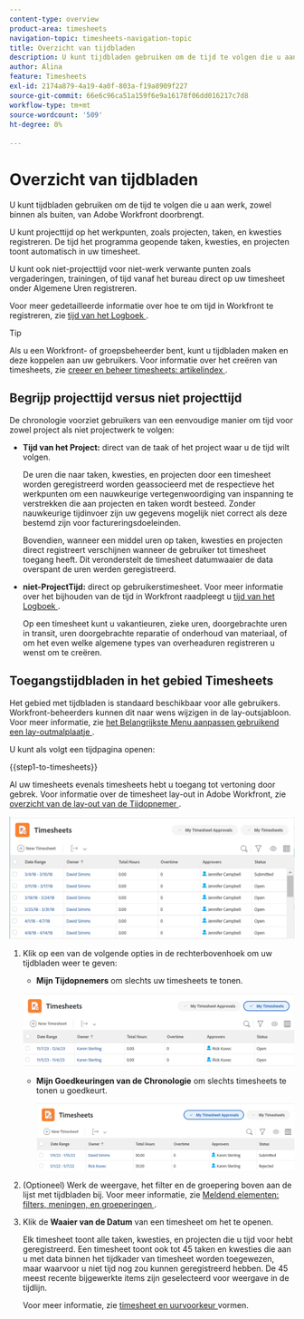 ```yaml
---
content-type: overview
product-area: timesheets
navigation-topic: timesheets-navigation-topic
title: Overzicht van tijdbladen
description: U kunt tijdbladen gebruiken om de tijd te volgen die u aan werk, zowel binnen als buiten, van Adobe Workfront doorbrengt.
author: Alina
feature: Timesheets
exl-id: 2174a879-4a19-4a0f-803a-f19a8909f227
source-git-commit: 66e6c96ca51a159f6e9a16178f06dd016217c7d8
workflow-type: tm+mt
source-wordcount: '509'
ht-degree: 0%

---
```


# Overzicht van tijdbladen

<!-- Audited: 12/2023 -->

U kunt tijdbladen gebruiken om de tijd te volgen die u aan werk, zowel binnen als buiten, van Adobe Workfront doorbrengt.

U kunt projecttijd op het werkpunten, zoals projecten, taken, en kwesties registreren. De tijd het programma geopende taken, kwesties, en projecten toont automatisch in uw timesheet.

U kunt ook niet-projecttijd voor niet-werk verwante punten zoals vergaderingen, trainingen, of tijd vanaf het bureau direct op uw timesheet onder Algemene Uren registreren.

Voor meer gedetailleerde informatie over hoe te om tijd in Workfront te registreren, zie [ tijd van het Logboek ](../../timesheets/create-and-manage-timesheets/log-time.md).

>[!TIP]
>
>Als u een Workfront- of groepsbeheerder bent, kunt u tijdbladen maken en deze koppelen aan uw gebruikers. Voor informatie over het creëren van timesheets, zie [ creeer en beheer timesheets: artikelindex ](../create-and-manage-timesheets/create-and-manage-timesheets.md).


## Begrijp projecttijd versus niet projecttijd

De chronologie voorziet gebruikers van een eenvoudige manier om tijd voor zowel project als niet projectwerk te volgen:

* **Tijd van het Project:** direct van de taak of het project waar u de tijd wilt volgen.

  De uren die naar taken, kwesties, en projecten door een timesheet worden geregistreerd worden geassocieerd met de respectieve het werkpunten om een nauwkeurige vertegenwoordiging van inspanning te verstrekken die aan projecten en taken wordt besteed. Zonder nauwkeurige tijdinvoer zijn uw gegevens mogelijk niet correct als deze bestemd zijn voor factureringsdoeleinden.

  Bovendien, wanneer een middel uren op taken, kwesties en projecten direct registreert verschijnen wanneer de gebruiker tot timesheet toegang heeft. Dit veronderstelt de timesheet datumwaaier de data overspant de uren werden geregistreerd.

* **niet-ProjectTijd:** direct op gebruikerstimesheet. Voor meer informatie over het bijhouden van de tijd in Workfront raadpleegt u   [ tijd van het Logboek ](../../timesheets/create-and-manage-timesheets/log-time.md).

  Op een timesheet kunt u vakantieuren, zieke uren, doorgebrachte uren in transit, uren doorgebrachte reparatie of onderhoud van materiaal, of om het even welke algemene types van overheaduren registreren u wenst om te creëren.

## Toegangstijdbladen in het gebied Timesheets

Het gebied met tijdbladen is standaard beschikbaar voor alle gebruikers. Workfront-beheerders kunnen dit naar wens wijzigen in de lay-outsjabloon. Voor meer informatie, zie [ het Belangrijkste Menu aanpassen gebruikend een lay-outmalplaatje ](/help/quicksilver/administration-and-setup/customize-workfront/use-layout-templates/customize-main-menu.md).

U kunt als volgt een tijdpagina openen:

{{step1-to-timesheets}}

Al uw timesheets evenals timesheets hebt u toegang tot vertoning door gebrek. Voor informatie over de timesheet lay-out in Adobe Workfront, zie [ overzicht van de lay-out van de Tijdopnemer ](../../timesheets/timesheets/timesheet-layout.md).

![](assets/all-timesheets-list-nwe-350x68.png)

1. Klik op een van de volgende opties in de rechterbovenhoek om uw tijdbladen weer te geven:

   * **Mijn Tijdopnemers** om slechts uw timesheets te tonen.

   ![](assets/my-timesheets-list-various-statuses-nwe-350x60.png)

   * **Mijn Goedkeuringen van de Chronologie** om slechts timesheets te tonen u goedkeurt.

     ![](assets/timesheets-i-approve-list-with0filters-new-nwe-350x61.png)


1. (Optioneel) Werk de weergave, het filter en de groepering boven aan de lijst met tijdbladen bij. Voor meer informatie, zie [ Meldend elementen: filters, meningen, en groeperingen ](../../reports-and-dashboards/reports/reporting-elements/reporting-elements-overview.md).

1. Klik de **Waaier van de Datum** van een timesheet om het te openen.

   Elk timesheet toont alle taken, kwesties, en projecten die u tijd voor hebt geregistreerd. Een timesheet toont ook tot 45 taken en kwesties die aan u met data binnen het tijdkader van timesheet worden toegewezen, maar waarvoor u niet tijd nog zou kunnen geregistreerd hebben. De 45 meest recente bijgewerkte items zijn geselecteerd voor weergave in de tijdlijn.

   Voor meer informatie, zie [ timesheet en uurvoorkeur ](../../administration-and-setup/set-up-workfront/configure-timesheets-schedules/timesheet-and-hour-preferences.md) vormen.

